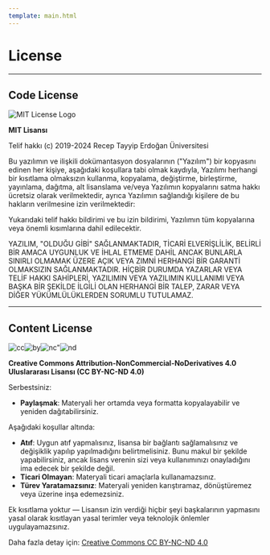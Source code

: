```yaml
---
template: main.html
---
```


# License

---

## Code License

![MIT License Logo](https://upload.wikimedia.org/wikipedia/commons/0/0c/MIT_logo.svg)

**MIT Lisansı**

Telif hakkı (c) 2019-2024 Recep Tayyip Erdoğan Üniversitesi

Bu yazılımın ve ilişkili dokümantasyon dosyalarının ("Yazılım") bir kopyasını edinen her kişiye, aşağıdaki koşullara tabi olmak kaydıyla, Yazılımı herhangi bir kısıtlama olmaksızın kullanma, kopyalama, değiştirme, birleştirme, yayınlama, dağıtma, alt lisanslama ve/veya Yazılımın kopyalarını satma hakkı ücretsiz olarak verilmektedir, ayrıca Yazılımın sağlandığı kişilere de bu hakların verilmesine izin verilmektedir:

Yukarıdaki telif hakkı bildirimi ve bu izin bildirimi, Yazılımın tüm kopyalarına veya önemli kısımlarına dahil edilecektir.

YAZILIM, "OLDUĞU GİBİ" SAĞLANMAKTADIR, TİCARİ ELVERİŞLİLİK, BELİRLİ BİR AMACA UYGUNLUK VE İHLAL ETMEME DAHİL ANCAK BUNLARLA SINIRLI OLMAMAK ÜZERE AÇIK VEYA ZIMNİ HERHANGİ BİR GARANTİ OLMAKSIZIN SAĞLANMAKTADIR. HİÇBİR DURUMDA YAZARLAR VEYA TELİF HAKKI SAHİPLERİ, YAZILIMIN VEYA YAZILIMIN KULLANIMI VEYA BAŞKA BİR ŞEKİLDE İLGİLİ OLAN HERHANGİ BİR TALEP, ZARAR VEYA DİĞER YÜKÜMLÜLÜKLERDEN SORUMLU TUTULAMAZ.

---

## Content License

![cc](https://mirrors.creativecommons.org/presskit/icons/cc.png)![by](https://mirrors.creativecommons.org/presskit/icons/by.png)![nc"](https://mirrors.creativecommons.org/presskit/icons/nc.png)![nd](https://mirrors.creativecommons.org/presskit/icons/nd.png)

**Creative Commons Attribution-NonCommercial-NoDerivatives 4.0 Uluslararası Lisansı (CC BY-NC-ND 4.0)**

Serbestsiniz:

- **Paylaşmak**: Materyali her ortamda veya formatta kopyalayabilir ve yeniden dağıtabilirsiniz.

Aşağıdaki koşullar altında:

- **Atıf**: Uygun atıf yapmalısınız, lisansa bir bağlantı sağlamalısınız ve değişiklik yapılıp yapılmadığını belirtmelisiniz. Bunu makul bir şekilde yapabilirsiniz, ancak lisans verenin sizi veya kullanımınızı onayladığını ima edecek bir şekilde değil.
- **Ticari Olmayan**: Materyali ticari amaçlarla kullanamazsınız.
- **Türev Yaratamazsınız**: Materyali yeniden karıştıramaz, dönüştüremez veya üzerine inşa edemezsiniz.

Ek kısıtlama yoktur — Lisansın izin verdiği hiçbir şeyi başkalarının yapmasını yasal olarak kısıtlayan yasal terimler veya teknolojik önlemler uygulayamazsınız.

Daha fazla detay için: [Creative Commons CC BY-NC-ND 4.0](https://creativecommons.org/licenses/by-nc-nd/4.0/deed.tr)
